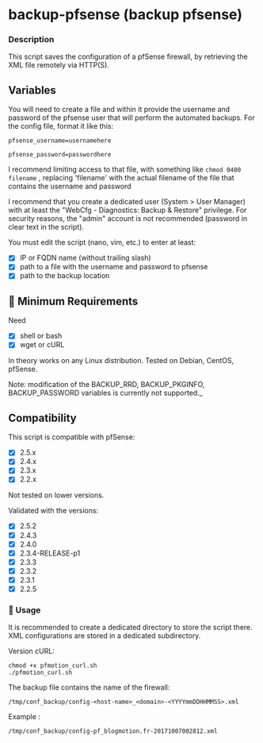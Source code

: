 backup-pfsense (backup pfsense)
===

### Description
This script saves the configuration of a pfSense firewall, by retrieving the XML file remotely via HTTP(S).

## Variables
You will need to create a file and within it provide the username and password of the pfsense user that will perform the automated backups. For the config file, format it like this:

```
pfsense_username=usernamehere

pfsense_password=passwordhere
```

I recommend limiting access to that file, with something like ```chmod 0400 filename``` , replacing 'filename' with the actual filename of the file that contains the username and password

I recommend that you create a dedicated user (System > User Manager) with at least the "WebCfg - Diagnostics: Backup & Restore" privilege.
For security reasons, the "admin" account is not recommended (password in clear text in the script).

You must edit the script (nano, vim, etc.) to enter at least:
- [X] IP or FQDN name (without trailing slash)
- [X] path to a file with the username and password to pfsense
- [X] path to the backup location

## 🚦 Minimum Requirements
Need
- [X] shell or bash
- [X] wget or cURL

In theory works on any Linux distribution. Tested on Debian, CentOS, pfSense.

Note: modification of the BACKUP_RRD, BACKUP_PKGINFO, BACKUP_PASSWORD variables is currently not supported._

## Compatibility
This script is compatible with pfSense:
- [X] 2.5.x
- [X] 2.4.x
- [X] 2.3.x
- [X] 2.2.x

Not tested on lower versions.

Validated with the versions:
- [X] 2.5.2
- [X] 2.4.3
- [X] 2.4.0
- [X] 2.3.4-RELEASE-p1
- [X] 2.3.3
- [X] 2.3.2
- [X] 2.3.1
- [X] 2.2.5

### 🚀 Usage
It is recommended to create a dedicated directory to store the script there.
XML configurations are stored in a dedicated subdirectory.

Version cURL:
```
chmod +x pfmotion_curl.sh
./pfmotion_curl.sh
```

The backup file contains the name of the firewall:
```
/tmp/conf_backup/config-<host-name>_<domain>-<YYYYmmDDHHMMSS>.xml
```
Example :
```
/tmp/conf_backup/config-pf_blogmotion.fr-20171007002812.xml
```

